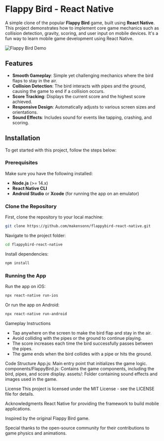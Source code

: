 # Flappy Bird - React Native

A simple clone of the popular **Flappy Bird** game, built using **React Native**. This project demonstrates how to implement core game mechanics such as collision detection, gravity, scoring, and user input on mobile devices. It's a fun way to learn mobile game development using React Native.

![Flappy Bird Demo](https://github.com/makensonn/float/assets/22712773/edcf93bf-a106-4ae7-9cda-a0c18d5cb28f)

## Features

- **Smooth Gameplay**: Simple yet challenging mechanics where the bird flaps to stay in the air.
- **Collision Detection**: The bird interacts with pipes and the ground, causing the game to end if a collision occurs.
- **Score Tracking**: Displays the current score and the highest score achieved.
- **Responsive Design**: Automatically adjusts to various screen sizes and orientations.
- **Sound Effects**: Includes sound for events like tapping, crashing, and scoring.

## Installation

To get started with this project, follow the steps below:

### Prerequisites

Make sure you have the following installed:

- **Node.js** (>= 14.x)
- **React Native CLI**
- **Android Studio** or **Xcode** (for running the app on an emulator)

### Clone the Repository

First, clone the repository to your local machine:

```bash
git clone https://github.com/makensonn/flappybird-react-native.git
```
Navigate to the project folder:

```bash
cd flappybird-react-native
```
Install dependencies:

```bash
npm install
```
### Running the App
Run the app on iOS:

```bash
npx react-native run-ios
```
Or run the app on Android:

```bash
npx react-native run-android
```

Gameplay Instructions
- Tap anywhere on the screen to make the bird flap and stay in the air.
- Avoid colliding with the pipes or the ground to continue playing.
- The score increases each time the bird successfully passes between the pipes.
- The game ends when the bird collides with a pipe or hits the ground.

Code Structure
App.js: Main entry point that initializes the game logic.
components/FlappyBird.js: Contains the game components, including the bird, pipes, and score display.
assets/: Folder containing sound effects and images used in the game.

License
This project is licensed under the MIT License - see the LICENSE file for details.

Acknowledgments
React Native for providing the framework to build mobile applications.

Inspired by the original Flappy Bird game.

Special thanks to the open-source community for their contributions to game physics and animations.





